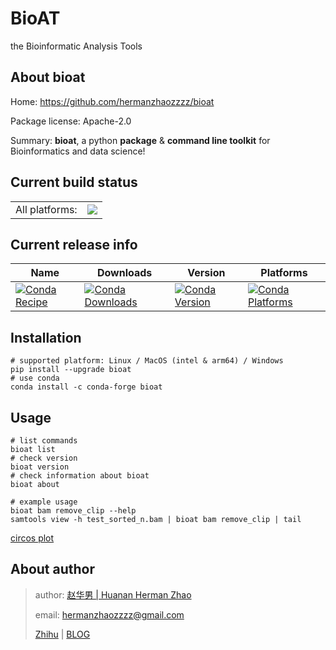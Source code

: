 # BioAT
the Bioinformatic Analysis Tools

## About bioat

Home: https://github.com/hermanzhaozzzz/bioat

Package license: Apache-2.0

Summary: **bioat**, a python **package** & **command line toolkit** for Bioinformatics and data science!

## Current build status

<table><tr><td>All platforms:</td>
    <td>
      <a href="https://dev.azure.com/conda-forge/feedstock-builds/_build/latest?definitionId=23719&branchName=main">
        <img src="https://dev.azure.com/conda-forge/feedstock-builds/_apis/build/status/bioat-feedstock?branchName=main">
      </a>
    </td>
  </tr>
</table>

## Current release info

| Name | Downloads | Version | Platforms |
| --- | --- | --- | --- |
| [![Conda Recipe](https://img.shields.io/badge/recipe-bioat-green.svg)](https://anaconda.org/conda-forge/bioat) | [![Conda Downloads](https://img.shields.io/conda/dn/conda-forge/bioat.svg)](https://anaconda.org/conda-forge/bioat) | [![Conda Version](https://img.shields.io/conda/vn/conda-forge/bioat.svg)](https://anaconda.org/conda-forge/bioat) | [![Conda Platforms](https://img.shields.io/conda/pn/conda-forge/bioat.svg)](https://anaconda.org/conda-forge/bioat) |


## Installation
```shell
# supported platform: Linux / MacOS (intel & arm64) / Windows
pip install --upgrade bioat
# use conda
conda install -c conda-forge bioat
```


## Usage
```shell
# list commands
bioat list
# check version
bioat version
# check information about bioat
bioat about

# example usage
bioat bam remove_clip --help
samtools view -h test_sorted_n.bam | bioat bam remove_clip | tail
```
[circos plot](docs/demo_circos-plot.ipynb)

## About author

> author: [赵华男 | Huanan Herman Zhao](https://scholar.google.com/citations?user=ojSVoWQAAAAJ&hl=en)
>
> email: hermanzhaozzzz@gmail.com
>
> [Zhihu](https://www.zhihu.com/people/hymanzhaozzzz) | [BLOG](http://zhaohuanan.cc)
